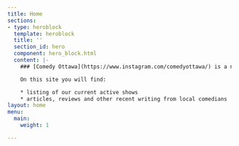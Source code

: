 ```yaml
---
title: Home
sections:
- type: heroblock
  template: heroblock
  title: ''
  section_id: hero
  component: hero_block.html
  content: |-
    ### [Comedy Ottawa](https://www.instagram.com/comedyottawa/) is a network of active local comedians who produce and host their own shows, live at various venues and online.

    On this site you will find:

    * listing of our current active shows
    * articles, reviews and other recent writing from local comedians
layout: home
menu:
  main:
    weight: 1

---
```

